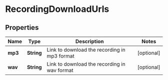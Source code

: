 # RecordingDownloadUrls

## Properties
Name | Type | Description | Notes
------------ | ------------- | ------------- | -------------
**mp3** | **String** | Link to download the recording in mp3 format |  [optional]
**wav** | **String** | Link to download the recording in wav format |  [optional]
